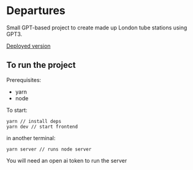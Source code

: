 # Departures

Small GPT-based project to create made up London tube stations using GPT3.

[Deployed version](https://departures.onrender.com)

## To run the project

Prerequisites:
- yarn
- node

To start:
```
yarn // install deps
yarn dev // start frontend
```

in another terminal:
```
yarn server // runs node server
```

You will need an open ai token to run the server

